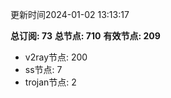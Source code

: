 更新时间2024-01-02 13:13:17

**总订阅: 73**
**总节点: 710**
**有效节点: 209**
- v2ray节点: 200
- ss节点: 7
- trojan节点: 2
